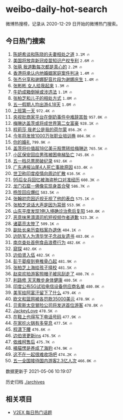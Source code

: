 # weibo-daily-hot-search

微博热搜榜，记录从 2020-12-29 日开始的微博热门搜索。

## 今日热门搜索

<!-- BEGIN -->

1. [陈妍希谈和陈晓的夫妻相处之道](https://s.weibo.com/weibo?q=%E9%99%88%E5%A6%8D%E5%B8%8C%E8%B0%88%E5%92%8C%E9%99%88%E6%99%93%E7%9A%84%E5%A4%AB%E5%A6%BB%E7%9B%B8%E5%A4%84%E4%B9%8B%E9%81%93&Refer=top) `3.1M 🔥`
1. [美国将放弃新冠疫苗知识产权专利](https://s.weibo.com/weibo?q=%23%E7%BE%8E%E5%9B%BD%E5%B0%86%E6%94%BE%E5%BC%83%E6%96%B0%E5%86%A0%E7%96%AB%E8%8B%97%E7%9F%A5%E8%AF%86%E4%BA%A7%E6%9D%83%E4%B8%93%E5%88%A9%23&Refer=top) `2.6M 🔥`
1. [张萌 我道歉每次都是真心的](https://s.weibo.com/weibo?q=%E5%BC%A0%E8%90%8C%20%E6%88%91%E9%81%93%E6%AD%89%E6%AF%8F%E6%AC%A1%E9%83%BD%E6%98%AF%E7%9C%9F%E5%BF%83%E7%9A%84&Refer=top) `2.2M 🔥`
1. [香港将承认内地婚姻家庭案件判决](https://s.weibo.com/weibo?q=%23%E9%A6%99%E6%B8%AF%E5%B0%86%E6%89%BF%E8%AE%A4%E5%86%85%E5%9C%B0%E5%A9%9A%E5%A7%BB%E5%AE%B6%E5%BA%AD%E6%A1%88%E4%BB%B6%E5%88%A4%E5%86%B3%23&Refer=top) `1.4M 🔥`
1. [张杰分享和谢娜配音片段为谢娜庆生](https://s.weibo.com/weibo?q=%23%E5%BC%A0%E6%9D%B0%E5%88%86%E4%BA%AB%E5%92%8C%E8%B0%A2%E5%A8%9C%E9%85%8D%E9%9F%B3%E7%89%87%E6%AE%B5%E4%B8%BA%E8%B0%A2%E5%A8%9C%E5%BA%86%E7%94%9F%23&Refer=top) `1.4M 🔥`
1. [张彬彬 女人给我起来](https://s.weibo.com/weibo?q=%E5%BC%A0%E5%BD%AC%E5%BD%AC%20%E5%A5%B3%E4%BA%BA%E7%BB%99%E6%88%91%E8%B5%B7%E6%9D%A5&Refer=top) `1.3M 🔥`
1. [牛奶成箱倒掉或涉违法](https://s.weibo.com/weibo?q=%23%E7%89%9B%E5%A5%B6%E6%88%90%E7%AE%B1%E5%80%92%E6%8E%89%E6%88%96%E6%B6%89%E8%BF%9D%E6%B3%95%23&Refer=top) `1.1M 🔥`
1. [张柏芝和儿子的相处方式](https://s.weibo.com/weibo?q=%23%E5%BC%A0%E6%9F%8F%E8%8A%9D%E5%92%8C%E5%84%BF%E5%AD%90%E7%9A%84%E7%9B%B8%E5%A4%84%E6%96%B9%E5%BC%8F%23&Refer=top) `1.0M 🔥`
1. [五一假期人均出游4.18天](https://s.weibo.com/weibo?q=%23%E4%BA%94%E4%B8%80%E5%81%87%E6%9C%9F%E4%BA%BA%E5%9D%87%E5%87%BA%E6%B8%B84.18%E5%A4%A9%23&Refer=top) `1.0M 🔥`
1. [上班第一天](https://s.weibo.com/weibo?q=%23%E4%B8%8A%E7%8F%AD%E7%AC%AC%E4%B8%80%E5%A4%A9%23&Refer=top) `972.4K 🔥`
1. [央视批商家平台在倒奶事件中难辞其咎](https://s.weibo.com/weibo?q=%23%E5%A4%AE%E8%A7%86%E6%89%B9%E5%95%86%E5%AE%B6%E5%B9%B3%E5%8F%B0%E5%9C%A8%E5%80%92%E5%A5%B6%E4%BA%8B%E4%BB%B6%E4%B8%AD%E9%9A%BE%E8%BE%9E%E5%85%B6%E5%92%8E%23&Refer=top) `957.0K 🔥`
1. [梅琳达盖茨或将成世界第二女富豪](https://s.weibo.com/weibo?q=%E6%A2%85%E7%90%B3%E8%BE%BE%E7%9B%96%E8%8C%A8%E6%88%96%E5%B0%86%E6%88%90%E4%B8%96%E7%95%8C%E7%AC%AC%E4%BA%8C%E5%A5%B3%E5%AF%8C%E8%B1%AA&Refer=top) `928.1K 🔥`
1. [程莉莎 我老公是我的荷尔蒙](https://s.weibo.com/weibo?q=%E7%A8%8B%E8%8E%89%E8%8E%8E%20%E6%88%91%E8%80%81%E5%85%AC%E6%98%AF%E6%88%91%E7%9A%84%E8%8D%B7%E5%B0%94%E8%92%99&Refer=top) `856.2K 🔥`
1. [今年将发放1000万张职业培训券](https://s.weibo.com/weibo?q=%23%E4%BB%8A%E5%B9%B4%E5%B0%86%E5%8F%91%E6%94%BE1000%E4%B8%87%E5%BC%A0%E8%81%8C%E4%B8%9A%E5%9F%B9%E8%AE%AD%E5%88%B8%23&Refer=top) `804.9K 🔥`
1. [你的婚礼](https://s.weibo.com/weibo?q=%E4%BD%A0%E7%9A%84%E5%A9%9A%E7%A4%BC&Refer=top) `799.9K 🔥`
1. [盖茨将价值超18亿美元股票转给梅琳达](https://s.weibo.com/weibo?q=%23%E7%9B%96%E8%8C%A8%E5%B0%86%E4%BB%B7%E5%80%BC%E8%B6%8518%E4%BA%BF%E7%BE%8E%E5%85%83%E8%82%A1%E7%A5%A8%E8%BD%AC%E7%BB%99%E6%A2%85%E7%90%B3%E8%BE%BE%23&Refer=top) `765.5K 🔥`
1. [小区保安回应男孩被困电梯坠亡](https://s.weibo.com/weibo?q=%23%E5%B0%8F%E5%8C%BA%E4%BF%9D%E5%AE%89%E5%9B%9E%E5%BA%94%E7%94%B7%E5%AD%A9%E8%A2%AB%E5%9B%B0%E7%94%B5%E6%A2%AF%E5%9D%A0%E4%BA%A1%23&Refer=top) `745.8K 🔥`
1. [五一档总票房破纪录](https://s.weibo.com/weibo?q=%E4%BA%94%E4%B8%80%E6%A1%A3%E6%80%BB%E7%A5%A8%E6%88%BF%E7%A0%B4%E7%BA%AA%E5%BD%95&Refer=top) `692.6K 🔥`
1. [广东通报汕尾4人死亡事故原因](https://s.weibo.com/weibo?q=%23%E5%B9%BF%E4%B8%9C%E9%80%9A%E6%8A%A5%E6%B1%95%E5%B0%BE4%E4%BA%BA%E6%AD%BB%E4%BA%A1%E4%BA%8B%E6%95%85%E5%8E%9F%E5%9B%A0%23&Refer=top) `633.4K 🔥`
1. [世卫称印度疫情向周边扩散](https://s.weibo.com/weibo?q=%23%E4%B8%96%E5%8D%AB%E7%A7%B0%E5%8D%B0%E5%BA%A6%E7%96%AB%E6%83%85%E5%90%91%E5%91%A8%E8%BE%B9%E6%89%A9%E6%95%A3%23&Refer=top) `616.5K 🔥`
1. [95后女兵回忆被海盗枪口对准经历](https://s.weibo.com/weibo?q=%2395%E5%90%8E%E5%A5%B3%E5%85%B5%E5%9B%9E%E5%BF%86%E8%A2%AB%E6%B5%B7%E7%9B%97%E6%9E%AA%E5%8F%A3%E5%AF%B9%E5%87%86%E7%BB%8F%E5%8E%86%23&Refer=top) `608.3K 🔥`
1. [龙门石窟一佛像实现身首合璧](https://s.weibo.com/weibo?q=%23%E9%BE%99%E9%97%A8%E7%9F%B3%E7%AA%9F%E4%B8%80%E4%BD%9B%E5%83%8F%E5%AE%9E%E7%8E%B0%E8%BA%AB%E9%A6%96%E5%90%88%E7%92%A7%23&Refer=top) `586.7K 🔥`
1. [杨笠回应爆红](https://s.weibo.com/weibo?q=%23%E6%9D%A8%E7%AC%A0%E5%9B%9E%E5%BA%94%E7%88%86%E7%BA%A2%23&Refer=top) `583.5K 🔥`
1. [张翰初恋因近视无视了他的表白](https://s.weibo.com/weibo?q=%23%E5%BC%A0%E7%BF%B0%E5%88%9D%E6%81%8B%E5%9B%A0%E8%BF%91%E8%A7%86%E6%97%A0%E8%A7%86%E4%BA%86%E4%BB%96%E7%9A%84%E8%A1%A8%E7%99%BD%23&Refer=top) `575.1K 🔥`
1. [张柏芝说话大声是因为耳弱](https://s.weibo.com/weibo?q=%23%E5%BC%A0%E6%9F%8F%E8%8A%9D%E8%AF%B4%E8%AF%9D%E5%A4%A7%E5%A3%B0%E6%98%AF%E5%9B%A0%E4%B8%BA%E8%80%B3%E5%BC%B1%23&Refer=top) `553.9K 🔥`
1. [山东平度发现1例入境确诊治愈后复阳](https://s.weibo.com/weibo?q=%23%E5%B1%B1%E4%B8%9C%E5%B9%B3%E5%BA%A6%E5%8F%91%E7%8E%B01%E4%BE%8B%E5%85%A5%E5%A2%83%E7%A1%AE%E8%AF%8A%E6%B2%BB%E6%84%88%E5%90%8E%E5%A4%8D%E9%98%B3%23&Refer=top) `540.0K 🔥`
1. [恶意抹黑滴滴司机短视频作者道歉](https://s.weibo.com/weibo?q=%23%E6%81%B6%E6%84%8F%E6%8A%B9%E9%BB%91%E6%BB%B4%E6%BB%B4%E5%8F%B8%E6%9C%BA%E7%9F%AD%E8%A7%86%E9%A2%91%E4%BD%9C%E8%80%85%E9%81%93%E6%AD%89%23&Refer=top) `523.3K 🔥`
1. [诸葛亮太惨了](https://s.weibo.com/weibo?q=%23%E8%AF%B8%E8%91%9B%E4%BA%AE%E5%A4%AA%E6%83%A8%E4%BA%86%23&Refer=top) `509.1K 🔥`
1. [副处长亲历查档案办退休](https://s.weibo.com/weibo?q=%23%E5%89%AF%E5%A4%84%E9%95%BF%E4%BA%B2%E5%8E%86%E6%9F%A5%E6%A1%A3%E6%A1%88%E5%8A%9E%E9%80%80%E4%BC%91%23&Refer=top) `484.1K 🔥`
1. [边防军人为清华学子念战友遗书](https://s.weibo.com/weibo?q=%23%E8%BE%B9%E9%98%B2%E5%86%9B%E4%BA%BA%E4%B8%BA%E6%B8%85%E5%8D%8E%E5%AD%A6%E5%AD%90%E5%BF%B5%E6%88%98%E5%8F%8B%E9%81%97%E4%B9%A6%23&Refer=top) `483.0K 🔥`
1. [南京查处首例食品浪费行为](https://s.weibo.com/weibo?q=%23%E5%8D%97%E4%BA%AC%E6%9F%A5%E5%A4%84%E9%A6%96%E4%BE%8B%E9%A3%9F%E5%93%81%E6%B5%AA%E8%B4%B9%E8%A1%8C%E4%B8%BA%23&Refer=top) `482.6K 🔥`
1. [窥探](https://s.weibo.com/weibo?q=%E7%AA%A5%E6%8E%A2&Refer=top) `482.6K 🔥`
1. [边伯贤入伍](https://s.weibo.com/weibo?q=%E8%BE%B9%E4%BC%AF%E8%B4%A4%E5%85%A5%E4%BC%8D&Refer=top) `482.5K 🔥`
1. [彭于晏瘦到脊椎骨凸起](https://s.weibo.com/weibo?q=%23%E5%BD%AD%E4%BA%8E%E6%99%8F%E7%98%A6%E5%88%B0%E8%84%8A%E6%A4%8E%E9%AA%A8%E5%87%B8%E8%B5%B7%23&Refer=top) `481.9K 🔥`
1. [张柏芝上海给孩子择校](https://s.weibo.com/weibo?q=%E5%BC%A0%E6%9F%8F%E8%8A%9D%E4%B8%8A%E6%B5%B7%E7%BB%99%E5%AD%A9%E5%AD%90%E6%8B%A9%E6%A0%A1&Refer=top) `481.5K 🔥`
1. [赵奕欢拍游客照帽子被风刮走了](https://s.weibo.com/weibo?q=%E8%B5%B5%E5%A5%95%E6%AC%A2%E6%8B%8D%E6%B8%B8%E5%AE%A2%E7%85%A7%E5%B8%BD%E5%AD%90%E8%A2%AB%E9%A3%8E%E5%88%AE%E8%B5%B0%E4%BA%86&Refer=top) `480.7K 🔥`
1. [利路修 天天散步身体健康](https://s.weibo.com/weibo?q=%E5%88%A9%E8%B7%AF%E4%BF%AE%20%E5%A4%A9%E5%A4%A9%E6%95%A3%E6%AD%A5%E8%BA%AB%E4%BD%93%E5%81%A5%E5%BA%B7&Refer=top) `480.5K 🔥`
1. [印度公布5G试验电信设备供应商名单](https://s.weibo.com/weibo?q=%E5%8D%B0%E5%BA%A6%E5%85%AC%E5%B8%835G%E8%AF%95%E9%AA%8C%E7%94%B5%E4%BF%A1%E8%AE%BE%E5%A4%87%E4%BE%9B%E5%BA%94%E5%95%86%E5%90%8D%E5%8D%95&Refer=top) `480.0K 🔥`
1. [美军给阿富汗留下了什么](https://s.weibo.com/weibo?q=%23%E7%BE%8E%E5%86%9B%E7%BB%99%E9%98%BF%E5%AF%8C%E6%B1%97%E7%95%99%E4%B8%8B%E4%BA%86%E4%BB%80%E4%B9%88%23&Refer=top) `479.4K 🔥`
1. [欧文和篮网被各罚款35000美元](https://s.weibo.com/weibo?q=%E6%AC%A7%E6%96%87%E5%92%8C%E7%AF%AE%E7%BD%91%E8%A2%AB%E5%90%84%E7%BD%9A%E6%AC%BE35000%E7%BE%8E%E5%85%83&Refer=top) `478.9K 🔥`
1. [贝索斯太空冒险公司将发送首位游客](https://s.weibo.com/weibo?q=%E8%B4%9D%E7%B4%A2%E6%96%AF%E5%A4%AA%E7%A9%BA%E5%86%92%E9%99%A9%E5%85%AC%E5%8F%B8%E5%B0%86%E5%8F%91%E9%80%81%E9%A6%96%E4%BD%8D%E6%B8%B8%E5%AE%A2&Refer=top) `478.8K 🔥`
1. [JackeyLove](https://s.weibo.com/weibo?q=JackeyLove&Refer=top) `478.5K 🔥`
1. [在鞋上也得写下电话号码](https://s.weibo.com/weibo?q=%23%E5%9C%A8%E9%9E%8B%E4%B8%8A%E4%B9%9F%E5%BE%97%E5%86%99%E4%B8%8B%E7%94%B5%E8%AF%9D%E5%8F%B7%E7%A0%81%23&Refer=top) `477.9K 🔥`
1. [在家吃火锅有多窒息](https://s.weibo.com/weibo?q=%23%E5%9C%A8%E5%AE%B6%E5%90%83%E7%81%AB%E9%94%85%E6%9C%89%E5%A4%9A%E7%AA%92%E6%81%AF%23&Refer=top) `477.5K 🔥`
1. [程潇下腰](https://s.weibo.com/weibo?q=%23%E7%A8%8B%E6%BD%87%E4%B8%8B%E8%85%B0%23&Refer=top) `476.6K 🔥`
1. [边伯贤更新ins](https://s.weibo.com/weibo?q=%23%E8%BE%B9%E4%BC%AF%E8%B4%A4%E6%9B%B4%E6%96%B0ins%23&Refer=top) `476.5K 🔥`
1. [依维柯售后](https://s.weibo.com/weibo?q=%23%E4%BE%9D%E7%BB%B4%E6%9F%AF%E5%94%AE%E5%90%8E%23&Refer=top) `475.7K 🔥`
1. [橘猫愣是养成了海豹](https://s.weibo.com/weibo?q=%23%E6%A9%98%E7%8C%AB%E6%84%A3%E6%98%AF%E5%85%BB%E6%88%90%E4%BA%86%E6%B5%B7%E8%B1%B9%23&Refer=top) `474.9K 🔥`
1. [这不在一起很难收场吧](https://s.weibo.com/weibo?q=%23%E8%BF%99%E4%B8%8D%E5%9C%A8%E4%B8%80%E8%B5%B7%E5%BE%88%E9%9A%BE%E6%94%B6%E5%9C%BA%E5%90%A7%23&Refer=top) `474.2K 🔥`
1. [五一全国接待国内游客2.3亿人次](https://s.weibo.com/weibo?q=%23%E4%BA%94%E4%B8%80%E5%85%A8%E5%9B%BD%E6%8E%A5%E5%BE%85%E5%9B%BD%E5%86%85%E6%B8%B8%E5%AE%A22.3%E4%BA%BF%E4%BA%BA%E6%AC%A1%23&Refer=top) `466.0K 🔥`

数据更新于 2021-05-06 10:19:07

<!-- END -->

历史归档 [./archives](./archives)

## 相关项目

- [V2EX 每日热门话题](https://github.com/boojack/v2ex-daily-hot-topic)
